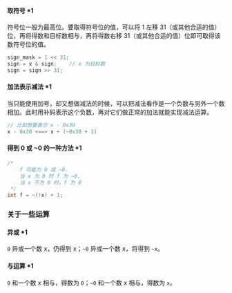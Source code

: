 #### 取符号 *1

符号位一般为最高位。要取得符号位的值，可以将 1 左移 31（或其他合适的值）位，再将得数和目标数相与，再将得数右移 31（或其他合适的值）位即可取得该数符号位的值。

```c
sign_mask = 1 << 31;
sign = x & sign;	// x 为目标数
sign = sign >> 31;
```

#### 加法表示减法 *1

当只能使用加号，却又想做减法的时候，可以把减法看作是一个负数与另外一个数相加。此时用补码表示这个负数，再对它们做正常的加法就能实现减法运算。

```c
// 比如想要表示 x - 0x30
x - 0x30 <==> x + (~0x30 + 1)
```

#### 得到 0 或 ~0 的一种方法 *1

```c
/*
	f 可能为 0 或 ~0，
	当 x 为 0 时 f 为 ~0，
	当 x 不为 0 时，f 为 0
 */
int f = ~(!x) + 1;	
```

### 关于一些运算

#### 异或 *1

 `0` 异或一个数 x，仍得到 x；`~0` 异或一个数 x，将得到 `~x`。
 
 #### 与运算 *1
 
 `0` 和一个数 x 相与，得数为 `0`；`~0` 和一个数 x 相与，得数为 `x`。
 
 